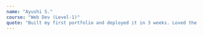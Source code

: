```yaml
---
name: "Ayushi S."
course: "Web Dev (Level-1)"
quote: "Built my first portfolio and deployed it in 3 weeks. Loved the project-first approach!"
---
```

